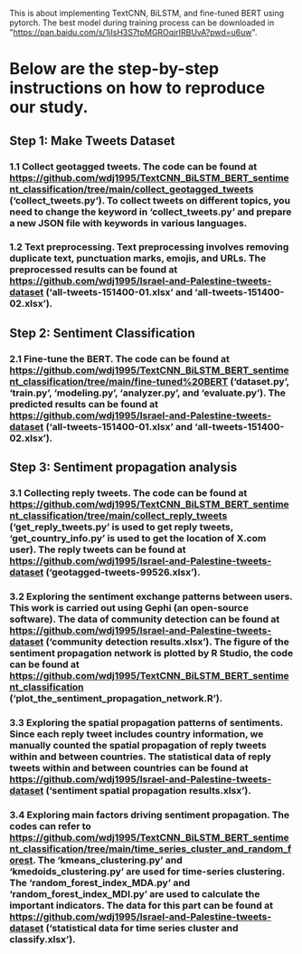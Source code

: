 This is about implementing TextCNN, BiLSTM, and fine-tuned BERT using pytorch.
The best model during training process can be downloaded in "https://pan.baidu.com/s/1jIsH3S7tpMGROqjrIRBUvA?pwd=u6uw".

# Below are the step-by-step instructions on how to reproduce our study.
## Step 1: Make Tweets Dataset
### 1.1 Collect geotagged tweets. The code can be found at https://github.com/wdj1995/TextCNN_BiLSTM_BERT_sentiment_classification/tree/main/collect_geotagged_tweets (‘collect_tweets.py’). To collect tweets on different topics, you need to change the keyword in ‘collect_tweets.py’ and prepare a new JSON file with keywords in various languages.
### 1.2 Text preprocessing. Text preprocessing involves removing duplicate text, punctuation marks, emojis, and URLs. The preprocessed results can be found at https://github.com/wdj1995/Israel-and-Palestine-tweets-dataset (‘all-tweets-151400-01.xlsx’ and ‘all-tweets-151400-02.xlsx’).
## Step 2: Sentiment Classification
### 2.1 Fine-tune the BERT. The code can be found at https://github.com/wdj1995/TextCNN_BiLSTM_BERT_sentiment_classification/tree/main/fine-tuned%20BERT (‘dataset.py’, ‘train.py’, ‘modeling.py’, ‘analyzer.py’, and ‘evaluate.py’). The predicted results can be found at https://github.com/wdj1995/Israel-and-Palestine-tweets-dataset (‘all-tweets-151400-01.xlsx’ and ‘all-tweets-151400-02.xlsx’).
## Step 3: Sentiment propagation analysis
### 3.1 Collecting reply tweets. The code can be found at https://github.com/wdj1995/TextCNN_BiLSTM_BERT_sentiment_classification/tree/main/collect_reply_tweets (‘get_reply_tweets.py’ is used to get reply tweets, ‘get_country_info.py’ is used to get the location of X.com user). The reply tweets can be found at https://github.com/wdj1995/Israel-and-Palestine-tweets-dataset (‘geotagged-tweets-99526.xlsx’).
### 3.2 Exploring the sentiment exchange patterns between users. This work is carried out using Gephi (an open-source software). The data of community detection can be found at https://github.com/wdj1995/Israel-and-Palestine-tweets-dataset (‘community detection results.xlsx’). The figure of the sentiment propagation network is plotted by R Studio, the code can be found at https://github.com/wdj1995/TextCNN_BiLSTM_BERT_sentiment_classification (‘plot_the_sentiment_propagation_network.R’).
### 3.3 Exploring the spatial propagation patterns of sentiments. Since each reply tweet includes country information, we manually counted the spatial propagation of reply tweets within and between countries. The statistical data of reply tweets within and between countries can be found at https://github.com/wdj1995/Israel-and-Palestine-tweets-dataset (‘sentiment spatial propagation results.xlsx’).
### 3.4 Exploring main factors driving sentiment propagation. The codes can refer to https://github.com/wdj1995/TextCNN_BiLSTM_BERT_sentiment_classification/tree/main/time_series_cluster_and_random_forest. The ‘kmeans_clustering.py’ and ‘kmedoids_clustering.py’ are used for time-series clustering. The ‘random_forest_index_MDA.py’ and ‘random_forest_index_MDI.py’ are used to calculate the important indicators. The data for this part can be found at https://github.com/wdj1995/Israel-and-Palestine-tweets-dataset (‘statistical data for time series cluster and classify.xlsx’).

